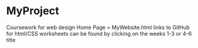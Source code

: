 # MyProject
Coursework for web design
Home Page = MyWebsite.html
links to GitHub for html/CSS worksheets can be found by clicking on the weeks 1-3 or 4-6 title
